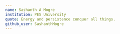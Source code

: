 ```yaml
---
name: Sashanth A Mogre
institution: PES University
quote: Energy and persistence conquer all things.
github_user: SashanthMogre
---
```

